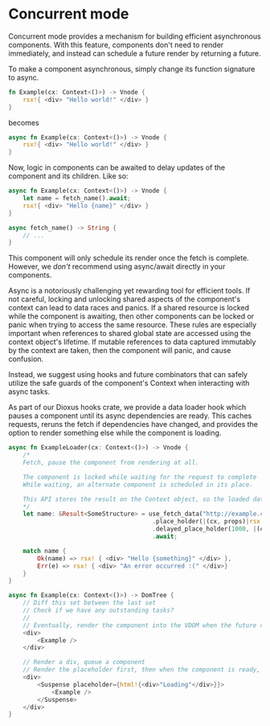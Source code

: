 # Concurrent mode

Concurrent mode provides a mechanism for building efficient asynchronous components. With this feature, components don't need to render immediately, and instead can schedule a future render by returning a future.

To make a component asynchronous, simply change its function signature to async.

```rust
fn Example(cx: Context<()>) -> Vnode {
    rsx!{ <div> "Hello world!" </div> }
}
```

becomes

```rust
async fn Example(cx: Context<()>) -> Vnode {
    rsx!{ <div> "Hello world!" </div> }
}
```

Now, logic in components can be awaited to delay updates of the component and its children. Like so:

```rust
async fn Example(cx: Context<()>) -> Vnode {
    let name = fetch_name().await;
    rsx!{ <div> "Hello {name}" </div> }
}

async fetch_name() -> String {
    // ...
}
```

This component will only schedule its render once the fetch is complete. However, we _don't_ recommend using async/await directly in your components.

Async is a notoriously challenging yet rewarding tool for efficient tools. If not careful, locking and unlocking shared aspects of the component's context can lead to data races and panics. If a shared resource is locked while the component is awaiting, then other components can be locked or panic when trying to access the same resource. These rules are especially important when references to shared global state are accessed using the context object's lifetime. If mutable references to data captured immutably by the context are taken, then the component will panic, and cause confusion.

Instead, we suggest using hooks and future combinators that can safely utilize the safe guards of the component's Context when interacting with async tasks.

As part of our Dioxus hooks crate, we provide a data loader hook which pauses a component until its async dependencies are ready. This caches requests, reruns the fetch if dependencies have changed, and provides the option to render something else while the component is loading.

```rust
async fn ExampleLoader(cx: Context<()>) -> Vnode {
    /*
    Fetch, pause the component from rendering at all.

    The component is locked while waiting for the request to complete
    While waiting, an alternate component is scheduled in its place.

    This API stores the result on the Context object, so the loaded data is taken as reference.
    */
    let name: &Result<SomeStructure> = use_fetch_data("http://example.com/json", ())
                                        .place_holder(|(cx, props)|rsx!{<div> "loading..." </div>})
                                        .delayed_place_holder(1000, |(cx, props)|rsx!{ <div> "still loading..." </div>})
                                        .await;

    match name {
        Ok(name) => rsx! { <div> "Hello {something}" </div> },
        Err(e) => rsx! { <div> "An error occurred :(" </div>}
    }
}
```

```rust
async fn Example(cx: Context<()>) -> DomTree {
    // Diff this set between the last set
    // Check if we have any outstanding tasks?
    //
    // Eventually, render the component into the VDOM when the future completes
    <div>
        <Example />
    </div>

    // Render a div, queue a component
    // Render the placeholder first, then when the component is ready, then render the component
    <div>
        <Suspense placeholder={html!{<div>"Loading"</div>}}>
            <Example />
        </Suspense>
    </div>
}
```
